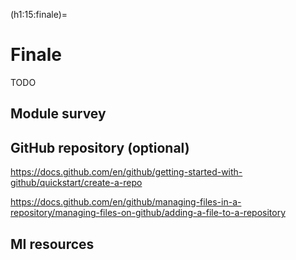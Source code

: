 (h1:15:finale)=
# Finale

TODO


## Module survey



## GitHub repository (optional)

https://docs.github.com/en/github/getting-started-with-github/quickstart/create-a-repo

https://docs.github.com/en/github/managing-files-in-a-repository/managing-files-on-github/adding-a-file-to-a-repository

## MI resources



